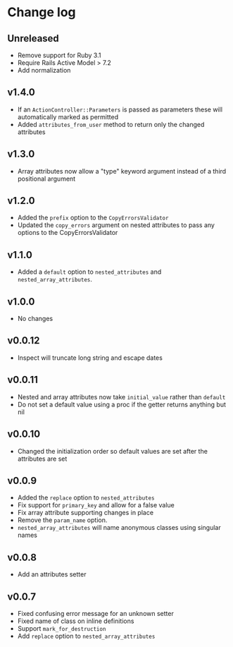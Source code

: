 # Change log

## Unreleased

- Remove support for Ruby 3.1
- Require Rails Active Model > 7.2
- Add normalization

## v1.4.0

- If an `ActionController::Parameters` is passed as parameters these will automatically marked as permitted
- Added `attributes_from_user` method to return only the changed attributes

## v1.3.0

- Array attributes now allow a "type" keyword argument instead of a third positional argument

## v1.2.0

- Added the `prefix` option to the `CopyErrorsValidator`
- Updated the `copy_errors` argument on nested attributes to pass any options to the CopyErrorsValidator

## v1.1.0

- Added a `default` option to `nested_attributes` and `nested_array_attributes`.

## v1.0.0

- No changes

## v0.0.12

- Inspect will truncate long string and escape dates

## v0.0.11

- Nested and array attributes now take `initial_value` rather than `default`
- Do not set a default value using a proc if the getter returns anything but nil

## v0.0.10

- Changed the initialization order so default values are set after the attributes are set

## v0.0.9

- Added the `replace` option to `nested_attributes`
- Fix support for `primary_key` and allow for a false value
- Fix array attribute supporting changes in place
- Remove the `param_name` option.
- `nested_array_attributes` will name anonymous classes using singular names

## v0.0.8

- Add an attributes setter

## v0.0.7

- Fixed confusing error message for an unknown setter
- Fixed name of class on inline definitions
- Support `mark_for_destruction`
- Add `replace` option to `nested_array_attributes`
